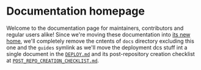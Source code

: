 # Documentation homepage

Welcome to the documentation page for maintainers, contributors and regular users alike!
Since we're moving these documentation into [its new home](https://github.com/code-server-boilerplates/docs), we'll completely remove the cntents of `docs` directory excluding this one and the `guides` symlink as we'll move the deployment dcs stuff int a single document in the [`DEPLOY.md`](../DEPLOY.md) and its post-repository creation checklist at [`POST_REPO_CREATION_CHECKLIST.md`](../POST_REPO_CREATION_CHECKLIST.md).
